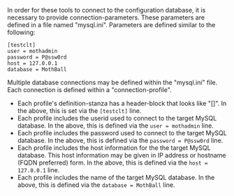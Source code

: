 In order for these tools to connect to the configuration database, it is necessary to provide connection-parameters. These parameters are defined in a file named "mysql.ini". Parameters are defined similar to the following:

~~~ 
[testclt]
user = mothadmin
password = P@ssw0rd
host = 127.0.0.1
database = MothBall
~~~ 

Multiple database connections may be defined within the "mysql.ini" file. Each connection is defined within a "connection-profile".
* Each profile's definition-stanza has a header-block that looks like "[<STRING>]". In the above, this is set via the `[testclt]` line.
* Each profile includes the userid used to connect to the target MySQL database. In the above, this is defined via the `user = mothadmin` line.
* Each profile includes the password used to connect to the target MySQL database. In the above, this is defined via the `password = P@ssw0rd` line.
* Each profile includes the host information for the the target MySQL database. This host information may be given in IP address or hostname (FQDN preferred) form. In the above, this is defined via the `host = 127.0.0.1` line. 
* Each profile includes the name of the target MySQL database. In the above, this is defined via the `database = MothBall` line.
